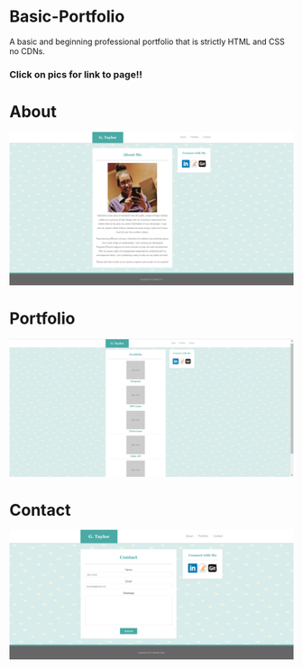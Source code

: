 # Basic-Portfolio

A basic and beginning professional portfolio that is strictly HTML and CSS no CDNs.

### Click on pics for link to page!!
# About
[![Alt text](assets/images/about.png)](https://gabietaylor.github.io/Basic-Portfolio/index.html)
# Portfolio
[![Alt text](assets/images/portfolio.png)](https://gabietaylor.github.io/Basic-Portfolio/portfolio.html)
# Contact
[![Alt text](assets/images/contact.png)](https://gabietaylor.github.io/Basic-Portfolio/contact.html)